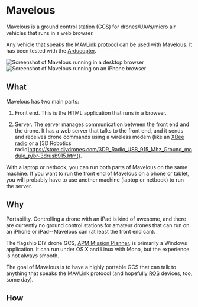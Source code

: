 Mavelous
========

Mavelous is a ground control station (GCS) for drones/UAVs/micro air
vehicles that runs in a web browser.

Any vehicle that speaks the [MAVLink
protocol](http://qgroundcontrol.org/mavlink/start) can be used with
Mavelous.  It has been tested with the
[Arducopter](http://code.google.com/p/arducopter/).

![Screenshot of Mavelous running in a desktop
browser](https://github.com/wiseman/mavelous/raw/master/screenshots/mavelous-desktop-s.jpg
"Mavelous in a desktop browser")
![Screenshot of Mavelous running on an iPhone
browser](https://github.com/wiseman/mavelous/raw/master/screenshots/mavelous-iphone-s.jpg
"Mavelous in an iPhone browser")


What
----

Mavelous has two main parts:

1. Front end.  This is the HTML application that runs in a browser.

2. Server.  The server manages communication between the front end and
the drone.  It has a web server that talks to the front end, and it
sends and receives drone commands using a wireless modem (like an
[XBee radio](http://www.sparkfun.com/products/9099) or a [3D Robotics
radio]https://store.diydrones.com/3DR_Radio_USB_915_Mhz_Ground_module_p/br-3drusb915.htm().

With a laptop or netbook, you can run both parts of Mavelous on the
same machine.  If you want to run the front end of Mavelous on a phone
or tablet, you will probably have to use another machine (laptop or
netbook) to run the server.


Why
---

Portability.  Controlling a drone with an iPad is kind of awesome, and
there are currently no ground control stations for amateur drones that
can run on an iPhone or iPad--Mavelous can (at least the front end
can).

The flagship DIY drone GCS, [APM Mission
Planner](http://code.google.com/p/ardupilot-mega/wiki/Mission), is
primarily a Windows application.  It can run under OS X and Linux with
Mono, but the experience is not always smooth.

The goal of Mavelous is to have a highly portable GCS that can talk to
anything that speaks the MAVLink protocol (and hopefully
[ROS](http://www.willowgarage.com/pages/software/ros-platform)
devices, too, some day).


How
---
